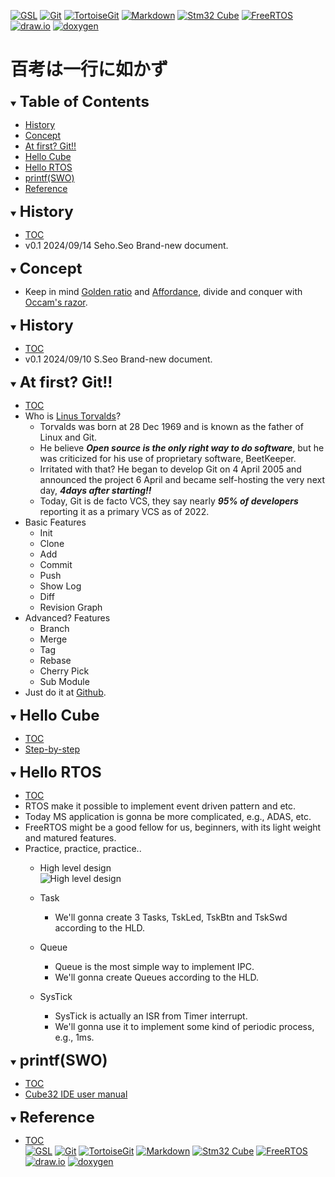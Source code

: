 [![GSL](https://img.shields.io/badge/GSL-Gtuja-baff13?style=plastic)](https://github.com/gtuja/Gsl)
[![Git](https://img.shields.io/badge/Git-baff13?style=plastic&logo=Git&logoColor=%23F05032&labelColor=white)](https://git-scm.com/)
[![TortoiseGit](https://img.shields.io/badge/TortoiseGit-baff13?style=plastic)](https://tortoisegit.org/)
[![Markdown](https://img.shields.io/badge/Markdown-baff13?style=plastic&logo=markdown&logoColor=%23000000&labelColor=white)](https://daringfireball.net/projects/markdown/)
[![Stm32 Cube](https://img.shields.io/badge/STM32Cube-baff13?style=plastic&logo=stmicroelectronics&logoColor=%2303234B&labelColor=white)](https://www.st.com/en/development-tools/stm32cubeide.html)
[![FreeRTOS](https://img.shields.io/badge/FreeRTOS-baff13?style=plastic&logoColor=%23)](https://www.freertos.org/)
[![draw.io](https://img.shields.io/badge/draw.io-baff13?style=plastic&logo=diagramsdotnet&logoColor=%23F08705&labelColor=white)](https://app.diagrams.net/)
[![doxygen](https://img.shields.io/badge/Doxygen-baff13?style=plastic)](https://www.doxygen.nl/)

# 百考は一行に如かず

<div id="toc"></div>
<details open>
<summary><font size="5"><b>Table of Contents</b></font></summary>

- [History](#history)
- [Concept](#Concept)
- [At first? Git!!](#At_first_Git)
- [Hello Cube](#Hello_Cube)
- [Hello RTOS](#Hello_RTOS)
- [printf(SWO)](#printf_SWO)
- [Reference](#Reference)

</details>

<div id="history"></div>
<details open>
<summary><font size="5"><b>History</b></font></summary> 

- [TOC](#toc)<br>
- v0.1 2024/09/14 Seho.Seo Brand-new document.

</details>

<div id="Concept"></div>
<details open>
<summary><font size="5"><b>Concept</b></font></summary>

- Keep in mind [Golden ratio](https://en.m.wikipedia.org/wiki/Golden_ratio) and [Affordance](https://en.m.wikipedia.org/wiki/Affordance), divide and conquer with [Occam's razor](https://en.m.wikipedia.org/wiki/Occam%27s_razor). 

</details>

<div id="history"></div>
<details open>
<summary><font size="5"><b>History</b></font></summary> 

- [TOC](#toc)
- v0.1 2024/09/10 S.Seo Brand-new document.

</details>

<div id="At_first_Git"></div>
<details open>
<summary><font size="5"><b>At first? Git!!</b></font></summary>

- [TOC](#toc)<br>
- Who is [Linus Torvalds](https://en.wikipedia.org/wiki/Linus_Torvalds)?
  - Torvalds was born at 28 Dec 1969 and is known as the father of Linux and Git.
  - He believe ***Open source is the only right way to do software***, but he was criticized for his use of proprietary software, BeetKeeper.
  - Irritated with that? He began to develop Git on 4 April 2005 and announced the project 6 April and became self-hosting the very next day, ***4days after starting!!***
  - Today, Git is de facto VCS, they say nearly ***95% of developers*** reporting it as a primary VCS as of 2022.
- Basic Features
  - Init
  - Clone
  - Add
  - Commit
  - Push
  - Show Log
  - Diff
  - Revision Graph
- Advanced? Features
  - Branch
  - Merge
  - Tag
  - Rebase
  - Cherry Pick
  - Sub Module
- Just do it at [Github](https://github.com/).

</details>

<div id="Hello_Cube"></div>
<details open>
<summary><font size="5"><b>Hello Cube</b></font></summary>

- [TOC](#toc)<br>
- [Step-by-step](https://wiki.st.com/stm32mcu/wiki/STM32StepByStep:Step1_Tools_installation)

</details>

<div id="Hello_RTOS"></div>
<details open>
<summary><font size="5"><b>Hello RTOS</b></font></summary>

- [TOC](#toc)<br>
- RTOS make it possible to implement event driven pattern and etc.
- Today MS application is gonna be more complicated, e.g., ADAS, etc.
- FreeRTOS might be a good fellow for us, beginners, with its light weight and matured features.
- Practice, practice, practice..
  - High level design<br>
  ![High level design](https://github.com/gtuja/CSC_MS/blob/main/Part1/Rsc/02/HelloRTOS_HLD.drawio.png)

  - Task
    - We'll gonna create 3 Tasks, TskLed, TskBtn and TskSwd according to the HLD.
  - Queue
    - Queue is the most simple way to implement IPC.
    - We'll gonna create Queues according to the HLD.
  - SysTick
    - SysTick is actually an ISR from Timer interrupt.
    - We'll gonna use it to implement some kind of periodic process, e.g., 1ms.

</details>

<div id="printf_SWO"></div>
<details open>
<summary><font size="5"><b>printf(SWO)</b></font></summary>

- [TOC](#toc)<br>
- [Cube32 IDE user manual](https://www.st.com/resource/en/user_manual/dm00629856-.pdf)

</details>

<div id="Reference"></div>
<details open>
<summary><font size="5"><b>Reference</b></font></summary>

- [TOC](#toc)<br>
[![GSL](https://img.shields.io/badge/GSL-Gtuja-baff13?style=plastic)](https://github.com/gtuja/Gsl)
[![Git](https://img.shields.io/badge/Git-baff13?style=plastic&logo=Git&logoColor=%23F05032&labelColor=white)](https://git-scm.com/)
[![TortoiseGit](https://img.shields.io/badge/TortoiseGit-baff13?style=plastic)](https://tortoisegit.org/)
[![Markdown](https://img.shields.io/badge/Markdown-baff13?style=plastic&logo=markdown&logoColor=%23000000&labelColor=white)](https://daringfireball.net/projects/markdown/)
[![Stm32 Cube](https://img.shields.io/badge/STM32Cube-baff13?style=plastic&logo=stmicroelectronics&logoColor=%2303234B&labelColor=white)](https://www.st.com/en/development-tools/stm32cubeide.html)
[![FreeRTOS](https://img.shields.io/badge/FreeRTOS-baff13?style=plastic&logoColor=%23)](https://www.freertos.org/)
[![draw.io](https://img.shields.io/badge/draw.io-baff13?style=plastic&logo=diagramsdotnet&logoColor=%23F08705&labelColor=white)](https://app.diagrams.net/)
[![doxygen](https://img.shields.io/badge/Doxygen-baff13?style=plastic)](https://www.doxygen.nl/)

</details>
